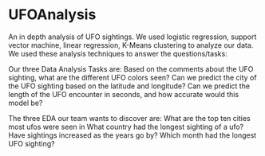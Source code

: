# UFOAnalysis
An in depth analysis of UFO sightings. We used logistic regression, support vector machine, linear regression, K-Means clustering to analyze our data. We used these analysis techniques to answer the questions/tasks: 

Our three Data Analysis Tasks are: 
Based on the comments about the UFO sighting, what are the different UFO colors seen?
Can we predict the city of the UFO sighting based on the latitude and longitude?
Can we predict the length of the UFO encounter in seconds, and how accurate would this model be?

The three EDA our team wants to discover are:
What are the top ten cities most ufos were seen in
What country had the longest sighting of a ufo?
Have sightings increased as the years go by?
Which month had the longest UFO sighting?
